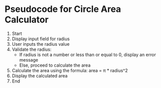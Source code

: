 # Pseudocode for Circle Area Calculator

1. Start
2. Display input field for radius
3. User inputs the radius value
4. Validate the radius:
    - If radius is not a number or less than or equal to 0, display an error message
    - Else, proceed to calculate the area
5. Calculate the area using the formula: area = π * radius^2
6. Display the calculated area
7. End
